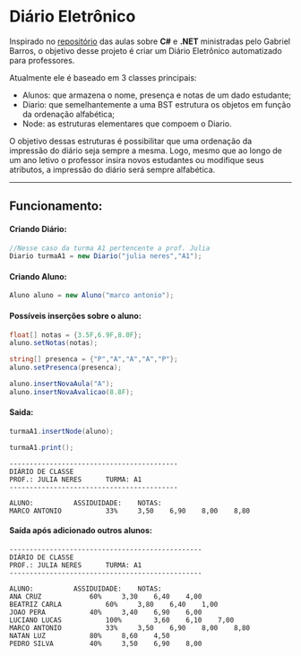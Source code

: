 # Diário Eletrônico

Inspirado no [repositório](https://github.com/gabrielfbarros/csharp-examples) das aulas sobre **C#** e **.NET** ministradas pelo Gabriel Barros, o objetivo
desse projeto é criar um Diário Eletrônico automatizado para professores.

Atualmente ele é baseado em 3 classes principais:
* Alunos: que armazena o nome, presença e notas de um dado estudante;
* Diario: que semelhantemente a uma BST estrutura os objetos em função da ordenação alfabética;
* Node: as estruturas elementares que compoem o Diario.

O objetivo dessas estruturas é possibilitar que uma ordenação da impressão do diário seja sempre a mesma. Logo, mesmo que ao longo de um ano letivo
o professor insira novos estudantes ou modifique seus atributos, a impressão do diário será sempre alfabética.

------
## Funcionamento:

#### Criando Diário:
~~~C#
//Nesse caso da turma A1 pertencente a prof. Julia 
Diario turmaA1 = new Diario("julia neres","A1");
~~~

#### Criando Aluno:
~~~C#
Aluno aluno = new Aluno("marco antonio");
~~~

#### Possíveis inserções sobre o aluno:

~~~C#
float[] notas = {3.5F,6.9F,8.0F};
aluno.setNotas(notas);

string[] presenca = {"P","A","A","A","P"};
aluno.setPresenca(presenca);

aluno.insertNovaAula("A");
aluno.insertNovaAvalicao(8.8F);
~~~

#### Saida:
~~~C#
turmaA1.insertNode(aluno);

turmaA1.print();
~~~
~~~
------------------------------------------
DIÁRIO DE CLASSE
PROF.: JULIA NERES		TURMA: A1
------------------------------------------

ALUNO:			ASSIDUIDADE:	NOTAS:
MARCO ANTONIO			33%		3,50	6,90	8,00	8,80

~~~

#### Saída após adicionado outros alunos:

~~~
------------------------------------------------
DIÁRIO DE CLASSE
PROF.: JULIA NERES		TURMA: A1
------------------------------------------------

ALUNO:			ASSIDUIDADE:	NOTAS:
ANA CRUZ			60%		3,30	6,40	4,00
BEATRIZ CARLA			60%		3,80	6,40	1,00
JOAO PERA			40%		3,40	6,90	6,00
LUCIANO LUCAS			100%		3,60	6,10	7,00
MARCO ANTONIO			33%		3,50	6,90	8,00	8,80
NATAN LUZ			80%		8,60	4,50
PEDRO SILVA			40%		3,50	6,90	8,00
~~~

